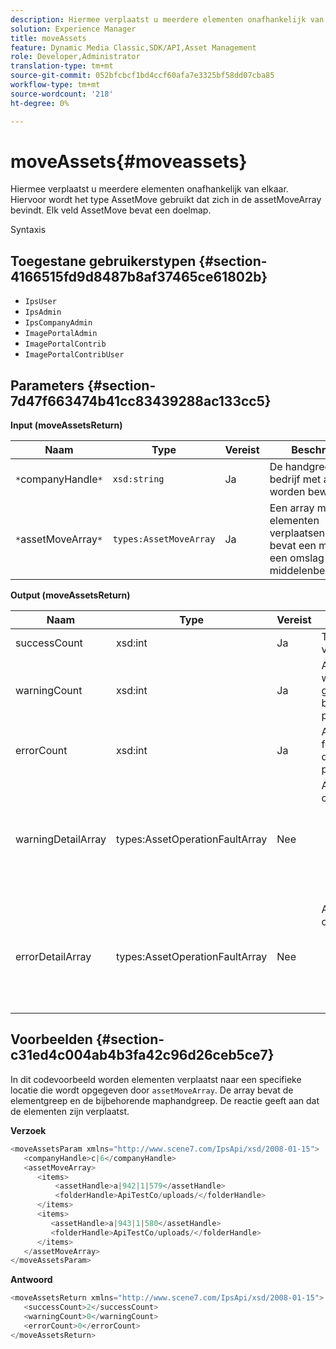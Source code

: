 ```yaml
---
description: Hiermee verplaatst u meerdere elementen onafhankelijk van elkaar. Hiervoor wordt het type AssetMove gebruikt dat zich in de assetMoveArray bevindt. Elk veld AssetMove bevat een doelmap.
solution: Experience Manager
title: moveAssets
feature: Dynamic Media Classic,SDK/API,Asset Management
role: Developer,Administrator
translation-type: tm+mt
source-git-commit: 052bfcbcf1bd4ccf60afa7e3325bf58dd07cba85
workflow-type: tm+mt
source-wordcount: '218'
ht-degree: 0%

---
```



# moveAssets{#moveassets}

Hiermee verplaatst u meerdere elementen onafhankelijk van elkaar. Hiervoor wordt het type AssetMove gebruikt dat zich in de assetMoveArray bevindt. Elk veld AssetMove bevat een doelmap.

Syntaxis

## Toegestane gebruikerstypen {#section-4166515fd9d8487b8af37465ce61802b}

* `IpsUser`
* `IpsAdmin`
* `IpsCompanyAdmin`
* `ImagePortalAdmin`
* `ImagePortalContrib`
* `ImagePortalContribUser`

## Parameters {#section-7d47f663474b41cc83439288ac133cc5}

**Input (moveAssetsReturn)**

| Naam | Type | Vereist | Beschrijving |
|---|---|---|---|
| `*`companyHandle`*` | `xsd:string` | Ja | De handgreep aan het bedrijf met activa om worden bewogen. |
| `*`assetMoveArray`*` | `types:AssetMoveArray` | Ja | Een array met elementen verplaatsen. Het bevat een middel en een omslag van de middelenbestemming. |

**Output (moveAssetsReturn)**

<table id="table_FD902FAB4F98413C8A051270ADD7D9C7"> 
 <thead> 
  <tr> 
   <th colname="col1" class="entry"> Naam </th> 
   <th colname="col2" class="entry"> Type </th> 
   <th colname="col3" class="entry"> Vereist </th> 
   <th colname="col4" class="entry"> Beschrijving </th> 
  </tr> 
 </thead>
 <tbody> 
  <tr> 
   <td colname="col1"> <span class="codeph"> <span class="varname"> successCount</span> </span> </td> 
   <td colname="col2"> <span class="codeph"> xsd:int</span> </td> 
   <td colname="col3"> Ja </td> 
   <td colname="col4"> Telling van elementen verplaatst. </td> 
  </tr> 
  <tr> 
   <td colname="col1"> <span class="codeph"> <span class="varname"> warningCount</span> </span> </td> 
   <td colname="col2"> <span class="codeph"> xsd:int</span> </td> 
   <td colname="col3"> Ja </td> 
   <td colname="col4"> Aantal elementen dat waarschuwingen heeft gegenereerd toen de bewerking deze probeerde te verplaatsen. </td> 
  </tr> 
  <tr> 
   <td colname="col1"> <span class="codeph"> <span class="varname"> errorCount</span> </span> </td> 
   <td colname="col2"> <span class="codeph"> xsd:int</span> </td> 
   <td colname="col3"> Ja </td> 
   <td colname="col4"> Aantal elementen dat fouten genereerde toen de bewerking deze probeerde te verplaatsen. </td> 
  </tr> 
  <tr> 
   <td colname="col1"> <span class="codeph"> <span class="varname"> warningDetailArray</span> </span> </td> 
   <td colname="col2"> <span class="codeph"> types:AssetOperationFaultArray</span> </td> 
   <td colname="col3"> Nee </td> 
   <td colname="col4"> <span class="codeph"> </span>AssetOperationFaultsthat contain the: 
    <ul id="ul_689F4A87A68140F18DFB43868226A409"> 
     <li id="li_274C8BF5932F4AF584AA92F25E0F33C6">Middelen die de waarschuwingen hebben veroorzaakt. </li> 
     <li id="li_5CC4A9120CA94F968CAF0D0135C49E0A">Waarschuwingscodes. </li> 
     <li id="li_AEC91FA68B2E43BC8BAA108C743F5667">Reden voor de waarschuwing. </li> 
    </ul> </td> 
  </tr> 
  <tr> 
   <td colname="col1"> <span class="codeph"> <span class="varname"> errorDetailArray</span> </span> </td> 
   <td colname="col2"> <span class="codeph"> types:AssetOperationFaultArray</span> </td> 
   <td colname="col3"> Nee </td> 
   <td colname="col4"> <span class="codeph"> </span>AssetOperationFaultsthat contain the: 
    <ul id="ul_C397BC384A134F429D01ADA28DF2E097"> 
     <li id="li_EAEBB5F539164480BA9EAA7C8FFBF69A">Middelen die de fouten hebben veroorzaakt. </li> 
     <li id="li_F96D5FBB2F7A402AA36D8DFA3971391D">Foutcodes. </li> 
     <li id="li_F610415E416F43DDA4B1DBF1897E2F61">Reden voor de fouten. </li> 
    </ul> </td> 
  </tr> 
 </tbody> 
</table>

## Voorbeelden {#section-c31ed4c004ab4b3fa42c96d26ceb5ce7}

In dit codevoorbeeld worden elementen verplaatst naar een specifieke locatie die wordt opgegeven door `assetMoveArray`. De array bevat de elementgreep en de bijbehorende maphandgreep. De reactie geeft aan dat de elementen zijn verplaatst.

**Verzoek**

```java
<moveAssetsParam xmlns="http://www.scene7.com/IpsApi/xsd/2008-01-15">
   <companyHandle>c|6</companyHandle>
   <assetMoveArray>
      <items>
          <assetHandle>a|942|1|579</assetHandle>
          <folderHandle>ApiTestCo/uploads/</folderHandle>
      </items>
      <items>
         <assetHandle>a|943|1|580</assetHandle>
         <folderHandle>ApiTestCo/uploads/</folderHandle>
      </items>
   </assetMoveArray>
</moveAssetsParam>
```

**Antwoord**

```java
<moveAssetsReturn xmlns="http://www.scene7.com/IpsApi/xsd/2008-01-15">
   <successCount>2</successCount>
   <warningCount>0</warningCount>
   <errorCount>0</errorCount>
</moveAssetsReturn>
```

